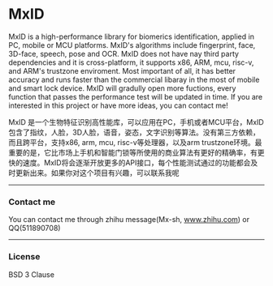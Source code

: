 # MxID
MxID is a high-performance library for biomerics identification, applied in PC, mobile or MCU platforms. MxID's algorithms include fingerprint, face, 3D-face, speech, pose and OCR. MxID does not have nay third party dependencies and it is cross-platform, it supports x86, ARM, mcu, risc-v, and ARM's trustzone enviroment. Most important of all, it has better accuracy and runs faster than the commercial libaray in the most of mobile and smart lock device. MxID will gradully open more fuctions, every function that passes the performance test will be updated in time. If you are interested in this project or have more ideas, you can contact me!

MxID 是一个生物特征识别高性能库，可以应用在PC，手机或者MCU平台，MxID包含了指纹，人脸，3D人脸，语音，姿态，文字识别等算法。没有第三方依赖，而且跨平台，支持x86, arm, mcu, risc-v等处理器，以及arm trustzone环境。最重要的是，它比市场上手机和智能门锁等所使用的商业算法有更好的精确率，有更快的速度。MxID将会逐渐开放更多的API接口，每个性能测试通过的功能都会及时更新出来。如果你对这个项目有兴趣，可以联系我呢

---

### Contact me

You can contact me through zhihu message(Mx-sh, www.zhihu.com)
or QQ(511890708)

---

### License

BSD 3 Clause
